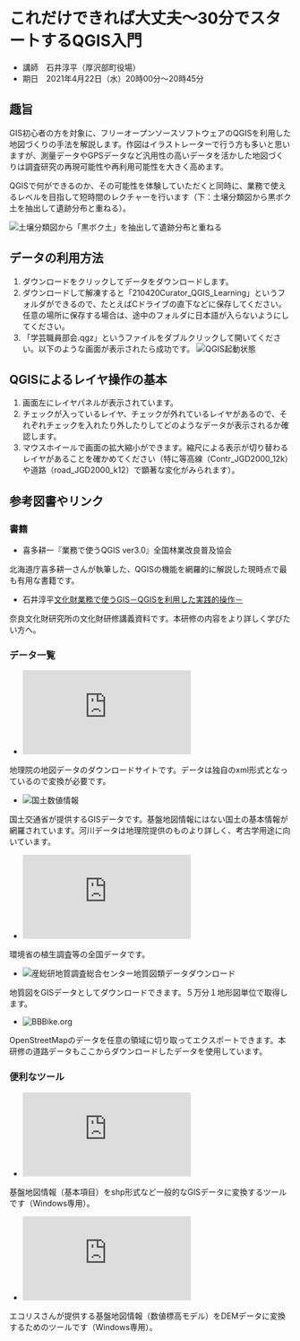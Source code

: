 # これだけできれば大丈夫〜30分でスタートするQGIS入門

- 講師　石井淳平（厚沢部町役場）
- 期日　2021年4月22日（水）20時00分〜20時45分

## 趣旨

GIS初心者の方を対象に、フリーオープンソースソフトウェアのQGISを利用した地図づくりの手法を解説します。作図はイラストレーターで行う方も多いと思いますが、測量データやGPSデータなど汎用性の高いデータを活かした地図づくりは調査研究の再現可能性や再利用可能性を大きく高めます。

QGISで何ができるのか、その可能性を体験していただくと同時に、業務で使えるレベルを目指して短時間のレクチャーを行います（下：土壌分類図から黒ボク土を抽出して遺跡分布と重ねる）。

![](/home/ishii/Dropbox/2020年学芸職員部会会計/210322Zoom研修会要項/石井QGIS要項/fig/01_01.png "土壌分類図から「黒ボク土」を抽出して遺跡分布と重ねる")

## データの利用方法

1. ダウンロードをクリックしてデータをダウンロードします。
2. ダウンロードして解凍すると「210420Curator_QGIS_Learning」というフォルダができるので、たとえばCドライブの直下などに保存してください。任意の場所に保存する場合は、途中のフォルダに日本語が入らないようにしてください。
3. 「学芸職員部会.qgz」というファイルをダブルクリックして開いてください。以下のような画面が表示されたら成功です。
![](/home/ishii/Dropbox/2020年学芸職員部会会計/210322Zoom研修会要項/石井QGIS要項/fig/03_01.png "QGIS起動状態")


## QGISによるレイヤ操作の基本

1. 画面左にレイヤパネルが表示されています。
2. チェックが入っているレイヤ、チェックが外れているレイヤがあるので、それぞれチェックを入れたり外したりしてどのようなデータが表示されるか確認します。
3. マウスホイールで画面の拡大縮小ができます。縮尺による表示が切り替わるレイヤがあることを確かめてください（特に等高線（Contr_JGD2000_12k）や道路（road_JGD2000_k12）で顕著な変化がみられます）。


## 参考図書やリンク

### 書籍

- 喜多耕一『業務で使うQGIS ver3.0』全国林業改良普及協会

北海道庁喜多耕一さんが執筆した、QGISの機能を網羅的に解説した現時点で最も有用な書籍です。

- 石井淳平[文化財業務で使うGIS－QGISを利用した実践的操作－](file:///tmp/mozilla_ishii0/BB27718418_2_138_194.pdf)

奈良文化財研究所の文化財研修講義資料です。本研修の内容をより詳しく学びたい方へ。

### データ一覧

- ![基盤地図情報](https://fgd.gsi.go.jp/download/menu.php)

地理院の地図データのダウンロードサイトです。データは独自のxml形式となっているので変換が必要です。

- ![国土数値情報](https://nlftp.mlit.go.jp/ksj/)

国土交通省が提供するGISデータです。基盤地図情報にはない国土の基本情報が網羅されています。河川データは地理院提供のものより詳しく、考古学用途に向いています。

- ![環境省自然環境保全基礎調査](http://gis.biodic.go.jp/webgis/sc-023.html)

環境省の植生調査等の全国データです。

- ![産総研地質調査総合センター地質図類データダウンロード](https://gbank.gsj.jp/datastore/)

地質図をGISデータとしてダウンロードできます。５万分１地形図単位で取得します。

- ![BBBike.org](https://extract.bbbike.org/)

OpenStreetMapのデータを任意の領域に切り取ってエクスポートできます。本研修の道路データもここからダウンロードしたデータを使用しています。

### 便利なツール

- ![基盤地図情報ビューア](https://fgd.gsi.go.jp/download/documents.html)

基盤地図情報（基本項目）をshp形式など一般的なGISデータに変換するツールです（Windows専用）。

- ![基盤地図情報 標高DEMデータ変換ツール](https://www.ecoris.co.jp/contents/demtool.html)

エコリスさんが提供する基盤地図情報（数値標高モデル）をDEMデータに変換するためのツールです（Windows専用）。





